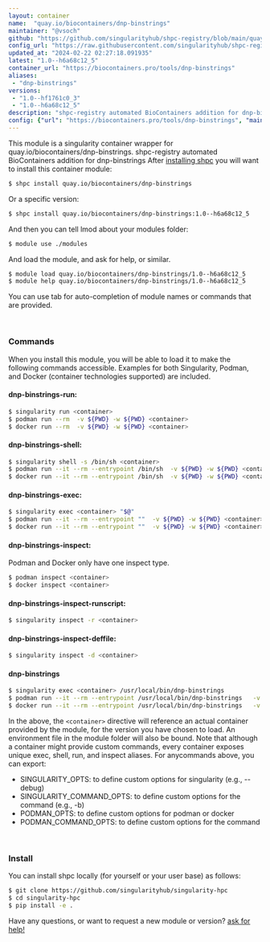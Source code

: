 ```yaml
---
layout: container
name:  "quay.io/biocontainers/dnp-binstrings"
maintainer: "@vsoch"
github: "https://github.com/singularityhub/shpc-registry/blob/main/quay.io/biocontainers/dnp-binstrings/container.yaml"
config_url: "https://raw.githubusercontent.com/singularityhub/shpc-registry/main/quay.io/biocontainers/dnp-binstrings/container.yaml"
updated_at: "2024-02-22 02:27:18.091935"
latest: "1.0--h6a68c12_5"
container_url: "https://biocontainers.pro/tools/dnp-binstrings"
aliases:
 - "dnp-binstrings"
versions:
 - "1.0--hf1761c0_3"
 - "1.0--h6a68c12_5"
description: "shpc-registry automated BioContainers addition for dnp-binstrings"
config: {"url": "https://biocontainers.pro/tools/dnp-binstrings", "maintainer": "@vsoch", "description": "shpc-registry automated BioContainers addition for dnp-binstrings", "latest": {"1.0--h6a68c12_5": "sha256:7540b77be9b6962316ba8ab23c3a80f64c9656d63e416d41bc994d42b39cd5cc"}, "tags": {"1.0--hf1761c0_3": "sha256:6639e192eb293a40e7b38d18900a3e41d5900003231e5b02ef34db5b384fbfaa", "1.0--h6a68c12_5": "sha256:7540b77be9b6962316ba8ab23c3a80f64c9656d63e416d41bc994d42b39cd5cc"}, "docker": "quay.io/biocontainers/dnp-binstrings", "aliases": {"dnp-binstrings": "/usr/local/bin/dnp-binstrings"}}
---
```


This module is a singularity container wrapper for quay.io/biocontainers/dnp-binstrings.
shpc-registry automated BioContainers addition for dnp-binstrings
After [installing shpc](#install) you will want to install this container module:


```bash
$ shpc install quay.io/biocontainers/dnp-binstrings
```

Or a specific version:

```bash
$ shpc install quay.io/biocontainers/dnp-binstrings:1.0--h6a68c12_5
```

And then you can tell lmod about your modules folder:

```bash
$ module use ./modules
```

And load the module, and ask for help, or similar.

```bash
$ module load quay.io/biocontainers/dnp-binstrings/1.0--h6a68c12_5
$ module help quay.io/biocontainers/dnp-binstrings/1.0--h6a68c12_5
```

You can use tab for auto-completion of module names or commands that are provided.

<br>

### Commands

When you install this module, you will be able to load it to make the following commands accessible.
Examples for both Singularity, Podman, and Docker (container technologies supported) are included.

#### dnp-binstrings-run:

```bash
$ singularity run <container>
$ podman run --rm  -v ${PWD} -w ${PWD} <container>
$ docker run --rm  -v ${PWD} -w ${PWD} <container>
```

#### dnp-binstrings-shell:

```bash
$ singularity shell -s /bin/sh <container>
$ podman run --it --rm --entrypoint /bin/sh  -v ${PWD} -w ${PWD} <container>
$ docker run --it --rm --entrypoint /bin/sh  -v ${PWD} -w ${PWD} <container>
```

#### dnp-binstrings-exec:

```bash
$ singularity exec <container> "$@"
$ podman run --it --rm --entrypoint ""  -v ${PWD} -w ${PWD} <container> "$@"
$ docker run --it --rm --entrypoint ""  -v ${PWD} -w ${PWD} <container> "$@"
```

#### dnp-binstrings-inspect:

Podman and Docker only have one inspect type.

```bash
$ podman inspect <container>
$ docker inspect <container>
```

#### dnp-binstrings-inspect-runscript:

```bash
$ singularity inspect -r <container>
```

#### dnp-binstrings-inspect-deffile:

```bash
$ singularity inspect -d <container>
```


#### dnp-binstrings

```bash
$ singularity exec <container> /usr/local/bin/dnp-binstrings
$ podman run --it --rm --entrypoint /usr/local/bin/dnp-binstrings   -v ${PWD} -w ${PWD} <container> -c " $@"
$ docker run --it --rm --entrypoint /usr/local/bin/dnp-binstrings   -v ${PWD} -w ${PWD} <container> -c " $@"
```



In the above, the `<container>` directive will reference an actual container provided
by the module, for the version you have chosen to load. An environment file in the
module folder will also be bound. Note that although a container
might provide custom commands, every container exposes unique exec, shell, run, and
inspect aliases. For anycommands above, you can export:

 - SINGULARITY_OPTS: to define custom options for singularity (e.g., --debug)
 - SINGULARITY_COMMAND_OPTS: to define custom options for the command (e.g., -b)
 - PODMAN_OPTS: to define custom options for podman or docker
 - PODMAN_COMMAND_OPTS: to define custom options for the command

<br>

### Install

You can install shpc locally (for yourself or your user base) as follows:

```bash
$ git clone https://github.com/singularityhub/singularity-hpc
$ cd singularity-hpc
$ pip install -e .
```

Have any questions, or want to request a new module or version? [ask for help!](https://github.com/singularityhub/singularity-hpc/issues)